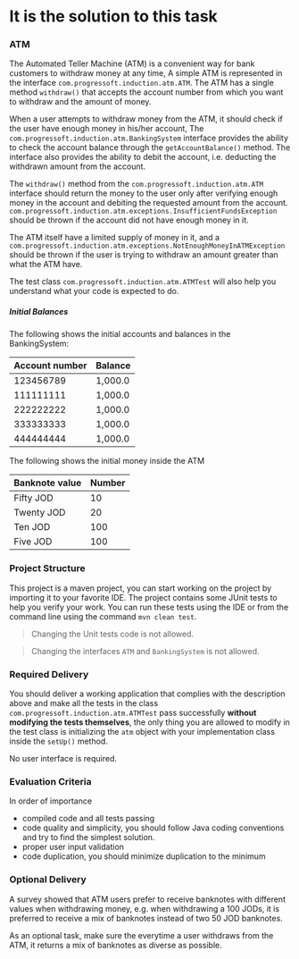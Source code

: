 # It is the solution to this task

### ATM
The Automated Teller Machine (ATM) is a convenient way for bank customers to withdraw money at any time, A simple ATM is 
represented in the interface `com.progressoft.induction.atm.ATM`. The ATM has a single method `withdraw()` that accepts 
the account number from which you want to withdraw and the amount of money.

When a user attempts to withdraw money from the ATM, it should check if the user have enough money in his/her account, 
The `com.progressoft.induction.atm.BankingSystem` interface provides the ability to check the account balance through 
the `getAccountBalance()` method. The interface also provides the ability to debit the account, i.e. deducting the 
withdrawn amount from the account.

The `withdraw()` method from the `com.progressoft.induction.atm.ATM` interface should return the money to the user only 
after verifying enough money in the account and debiting the requested amount from the account. 
`com.progressoft.induction.atm.exceptions.InsufficientFundsException` should be thrown if the account did not have 
enough  money in it.
 
The ATM itself have a limited supply of money in it, and a 
`com.progressoft.induction.atm.exceptions.NotEnoughMoneyInATMException` should be thrown if the user is trying to 
withdraw an amount greater than what the ATM have.

The test class `com.progressoft.induction.atm.ATMTest` will also help you understand what your code is expected to do.

##### Initial Balances
The following shows the initial accounts and balances in the BankingSystem:

| Account number | Balance |
|----------------|---------|
| 123456789      | 1,000.0 |
| 111111111      | 1,000.0 |
| 222222222      | 1,000.0 |
| 333333333      | 1,000.0 |
| 444444444      | 1,000.0 | 


The following shows the initial money inside the ATM

| Banknote value | Number |
|----------------|--------|
| Fifty JOD      | 10     |
| Twenty JOD     | 20     |
| Ten JOD        | 100    |
| Five JOD       | 100    |


### Project Structure
This project is a maven project, you can start working on the project by importing it to your favorite IDE. The project 
contains some JUnit tests to help you verify your work. You can run these tests using the IDE or from the command line 
using the command `mvn clean test`.

 > Changing the Unit tests code is not allowed.

 > Changing the interfaces `ATM` and `BankingSystem` is not allowed.

### Required Delivery
You should deliver a working application that complies with the description above and make all the tests in the class 
`com.progressoft.induction.atm.ATMTest` pass successfully **without modifying the tests themselves**, the only 
thing you are allowed to modify in the test class is initializing the `atm` object with your implementation class inside 
the `setUp()` method. 

No user interface is required. 


### Evaluation Criteria
In order of importance 

* compiled code and all tests passing
* code quality and simplicity, you should follow Java coding conventions and try to find the simplest solution.
* proper user input validation
* code duplication, you should minimize duplication to the minimum


### Optional Delivery
A survey showed that ATM users prefer to receive banknotes with different values when withdrawing money, e.g. when 
withdrawing a 100 JODs, it is preferred to receive a mix of banknotes instead of two 50 JOD banknotes.

As an optional task, make sure the everytime a user withdraws from the ATM, it returns a mix of banknotes as diverse as 
possible.
